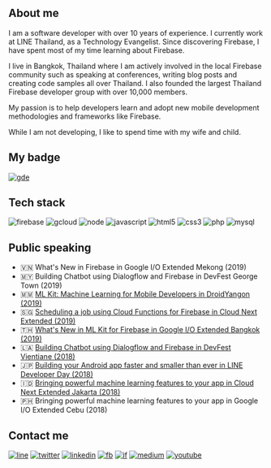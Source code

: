 ## About me
I am a software developer with over 10 years of experience. I currently work at LINE Thailand, as a Technology Evangelist. Since discovering Firebase, I have spent most of my time learning about Firebase.

I live in Bangkok, Thailand where I am actively involved in the local Firebase community such as speaking at conferences, writing blog posts and creating code samples all over Thailand. I also founded the largest Thailand Firebase developer group with over 10,000 members.

My passion is to help developers learn and adopt new mobile development methodologies and frameworks like Firebase.

While I am not developing, I like to spend time with my wife and child.

## My badge
[![gde](https://img.shields.io/badge/-Developers%20Experts-4285f4?style=for-the-badge&logo=google&logoColor=white&labelColor=484a52)][gde]

## Tech stack
![firebase](https://img.shields.io/badge/firebase-ffca28?style=for-the-badge&logo=firebase&logoColor=white)
![gcloud](https://img.shields.io/badge/Google_Cloud-4285F4?style=for-the-badge&logo=google-cloud&logoColor=white)
![node](https://img.shields.io/badge/Node.js-43853D?style=for-the-badge&logo=node.js&logoColor=white)
![javascript](https://img.shields.io/badge/JavaScript-F7DF1E?style=for-the-badge&logo=javascript&logoColor=black)
![html5](https://img.shields.io/badge/HTML-239120?style=for-the-badge&logo=html5&logoColor=white)
![css3](https://img.shields.io/badge/CSS3-1572B6?style=for-the-badge&logo=css3&logoColor=white)
![php](https://img.shields.io/badge/PHP-777BB4?style=for-the-badge&logo=php&logoColor=white)
![mysql](https://img.shields.io/badge/MySQL-00000F?style=for-the-badge&logo=mysql&logoColor=white)

## Public speaking
- 🇻🇳 What's New in Firebase in Google I/O Extended Mekong (2019)
- 🇲🇾 Building Chatbot using Dialogflow and Firebase in DevFest George Town (2019)
- 🇲🇲 [ML Kit: Machine Learning for Mobile Developers in DroidYangon (2019)](https://droidyangon.org/speakers/)
- 🇸🇬 [Scheduling a job using Cloud Functions for Firebase in Cloud Next Extended (2019)](https://www.meetup.com/BigDataX/events/261137228)
- 🇹🇭 [What's New in ML Kit for Firebase in Google I/O Extended Bangkok (2019)](https://youtu.be/sRlP-KMgDWc)
- 🇱🇦 [Building Chatbot using Dialogflow and Firebase in DevFest Vientiane (2018)](https://www.eventbrite.com/e/devfest-vientiane-2018-tickets-51117087585)
- 🇯🇵 [Building your Android app faster and smaller than ever in LINE Developer Day (2018)](https://youtu.be/tfBIkBbQBbE)
- 🇮🇩 [Bringing powerful machine learning features to your app in Cloud Next Extended Jakarta (2018)](https://youtu.be/cZRuob-8JU8)
- 🇵🇭 Bringing powerful machine learning features to your app in Google I/O Extended Cebu (2018)

## Contact me
[![line](https://img.shields.io/badge/LINE-00C300?style=flat&logo=line&logoColor=white)][line]
[![twitter](https://img.shields.io/badge/Twitter-1DA1F2?style=flat&logo=twitter&logoColor=white)][twitter]
[![linkedin](https://img.shields.io/badge/LinkedIn-0077B5?style=flat&logo=linkedin&logoColor=white)][linkedin]
[![fb](https://img.shields.io/badge/Facebook-1877F2?style=flat&logo=facebook&logoColor=white)][fb]
[![if](https://img.shields.io/badge/Instagram-E4405F?style=flat&logo=instagram&logoColor=white)][ig]
[![medium](https://img.shields.io/badge/Medium-12100E?style=flat&logo=medium&logoColor=white)][medium]
[![youtube](https://img.shields.io/badge/YouTube-FF0000?style=flat&logo=youtube&logoColor=white)][youtube]

[gde]: https://developers.google.cn/community/experts/directory/profile/profile-jirawat_karanwittayakarn
[line]: https://line.me/ti/p/~jirawatee
[twitter]: https://twitter.com/jirawatee
[linkedin]: https://linkedin.com/in/jirawatee
[fb]: https://fb.com/jirawatee
[ig]: https://instagram.com/jirawatee
[medium]: https://medium.com/@jirawatee
[youtube]: https://youtube.com/user/jirawatee
